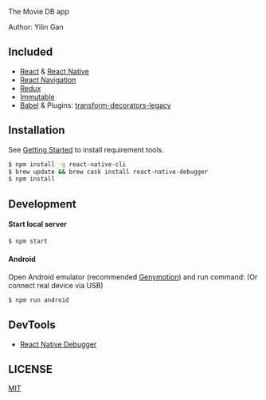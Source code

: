 The Movie DB app

Author: Yilin Gan

## Included

* [React](https://github.com/facebook/react) &
  [React Native](https://github.com/facebook/react-native)
* [React Navigation](https://github.com/react-community/react-navigation)
* [Redux](https://github.com/reactjs/redux)
* [Immutable](https://github.com/facebook/immutable-js)
* [Babel](https://github.com/babel/babel) & Plugins:
  [transform-decorators-legacy](https://github.com/loganfsmyth/babel-plugin-transform-decorators-legacy)

## Installation

See
[Getting Started](https://facebook.github.io/react-native/docs/getting-started.html)
to install requirement tools.

```bash
$ npm install -g react-native-cli
$ brew update && brew cask install react-native-debugger
$ npm install
```

## Development

#### Start local server

```bash
$ npm start
```

#### Android

Open Android emulator (recommended [Genymotion](https://www.genymotion.com)) and
run command: (Or connect real device via USB)

```bash
$ npm run android
```

## DevTools

* [React Native Debugger](https://github.com/jhen0409/react-native-debugger)

<!-- ## Test

```bash
$ npm test
``` -->

## LICENSE

[MIT](LICENSE)
